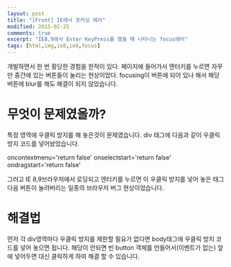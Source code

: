 ```yaml
---
layout: post
title: "[Front] IE에서 포커싱 에러"
modified: 2015-02-25
comments: true
excerpt: "IE8,9에서 Enter KeyPress를 했을 때 나타나는 focus에러"
tags: [html,img,ie8,ie9,focus]
---
```


개발하면서 한 번 황당한 경험을 한적이 있다. 페이지에 들어가서 엔터키를 누르면 자꾸만 중간에 있는 버튼들이 눌리는 현상이었다. focusing이 버튼에 되어 있나 해서 해당 버튼에 blur를 해도 해결이 되지 않았습니다. 

# 무엇이 문제였을까? 
특정 영역에 우클릭 방지를 해 놓은것이 문제였습니다. div 태그에 다음과 같이 우클릭 방지 코드를 넣어놨었습니다. 

oncontextmenu='return false' onselectstart='return false' ondragstart='return false'

그러고 IE 8,9브라우저에서 로딩되고 엔터키를 누르면 이 우클릭 방지를 넣어 놓은 태그 다음 버튼이 눌려버리는 일종의 브라우저 버그 현상이었습니다. 

# 해결법
먼저 각 div영역마다 우클릭 방지를 제한할 필요가 없다면 body태그에 우클릭 방지 코드를 넣어 놓으면 됩니다. 
해당이 안되면 빈 button 객체를 만들어서(이벤트가 없는) 앞에 넣어두면 대신 클릭하게 하여 해결 할 수 있습니다. 
